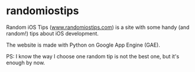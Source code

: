 randomiostips
=============

Random iOS Tips (www.randomiostips.com) is a site with some handy (and random!) tips about iOS development.

The website is made with Python on Google App Engine (GAE).


PS: I know the way I choose one random tip is not the best one, but it's enough by now.